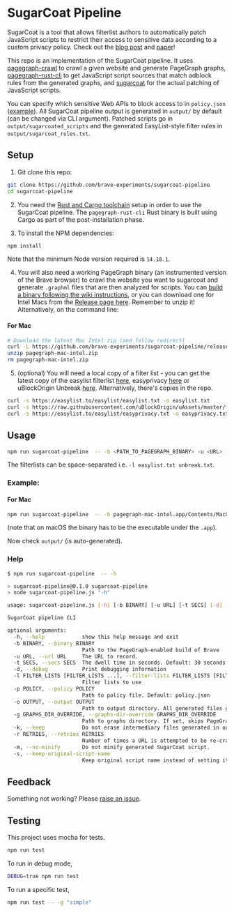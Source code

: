 # SugarCoat Pipeline

SugarCoat is a tool that allows filterlist authors to automatically patch JavaScript scripts to restrict their access to sensitive data according to a custom privacy policy. Check out the [blog post](https://brave.com/privacy-updates/12-sugarcoat/) and [paper](https://brave.com/wp-content/uploads/2021/06/sugarcoat-ccs-2021.pdf)!

This repo is an implementation of the SugarCoat pipeline. It uses [pagegraph-crawl](https://github.com/brave-experiments/pagegraph-crawl) to crawl a given website and generate PageGraph graphs, [pagegraph-rust-cli](https://github.com/brave-experiments/pagegraph-rust/tree/main/pagegraph-cli) to get JavaScript script sources that match adblock rules from the generated graphs, and [sugarcoat](https://github.com/brave-experiments/sugarcoat) for the actual patching of JavaScript scripts. 

You can specify which sensitive Web APIs to block access to in `policy.json` ([example](https://github.com/brave-experiments/sugarcoat-pipeline/blob/main/policy.json)). All SugarCoat pipeline output is generated in `output/` by default (can be changed via CLI argument). Patched scripts go in `output/sugarcoated_scripts` and the generated EasyList-style filter rules in `output/sugarcoat_rules.txt`.

## Setup

1. Git clone this repo:

```bash
git clone https://github.com/brave-experiments/sugarcoat-pipeline
cd sugarcoat-pipeline
```

2. You need the [Rust and Cargo toolchain](https://doc.rust-lang.org/cargo/getting-started/installation.html) setup in order to use the SugarCoat pipeline. The `pagegraph-rust-cli` Rust binary is built using Cargo as part of the post-installation phase. 

3. To install the NPM dependencies:

```bash
npm install
```

Note that the minimum Node version required is `14.18.1`.

4. You will also need a working PageGraph binary (an instrumented version of the Brave browser) to crawl the website you want to sugarcoat and generate `.graphml` files that are then analyzed for scripts. You can [build a binary following the wiki instructions](https://github.com/brave/brave-browser/wiki/PageGraph), or you can download one for Intel Macs from the [Release page here](https://github.com/brave-experiments/sugarcoat-pipeline/releases/latest). Remember to unzip it! Alternatively, on the command line:

#### For Mac
```bash
# Download the latest Mac Intel zip (and follow redirect)
curl -L https://github.com/brave-experiments/sugarcoat-pipeline/releases/latest/download/pagegraph-mac-intel.zip -o pagegraph-mac-intel.zip
unzip pagegraph-mac-intel.zip
rm pagegraph-mac-intel.zip
```

5. (optional) You will need a local copy of a filter list - you can get the latest copy of the easylist filterlist [here](https://easylist.to/easylist/easylist.txt), easyprivacy [here](https://easylist.to/easylist/easyprivacy.txt) or uBlockOrigin Unbreak [here](https://raw.githubusercontent.com/uBlockOrigin/uAssets/master/filters/unbreak.txt). Alternatively, there's copies in the repo. 

```bash
curl -s https://easylist.to/easylist/easylist.txt -o easylist.txt
curl -s https://raw.githubusercontent.com/uBlockOrigin/uAssets/master/filters/unbreak.txt -o unbreak.txt
curl -s https://easylist.to/easylist/easyprivacy.txt -o easyprivacy.txt
```

## Usage
```bash
npm run sugarcoat-pipeline  -- -b <PATH_TO_PAGEGRAPH_BINARY> -u <URL> -t <SECS_TO_RUN_PAGEGRAPH> -l <FILTERLISTS>
```
The filterlists can be space-separated i.e. `-l easylist.txt unbreak.txt`. 

### Example:

#### For Mac
```bash
npm run sugarcoat-pipeline  -- -b pagegraph-mac-intel.app/Contents/MacOS/Brave\ Browser\ Development   -t 10 -l easylist.txt unbreak.txt easyprivacy.txt -o output -u https://metacritic.com 
```
(note that on macOS the binary has to be the executable under the `.app`).

Now check `output/` (is auto-generated).

### Help
```bash
$ npm run sugarcoat-pipeline  -- -h

> sugarcoat-pipeline@0.1.0 sugarcoat-pipeline
> node sugarcoat-pipeline.js "-h"

usage: sugarcoat-pipeline.js [-h] [-b BINARY] [-u URL] [-t SECS] [-d] -l FILTER_LISTS [FILTER_LISTS ...] [-p POLICY] [-o OUTPUT] [-g GRAPHS_DIR_OVERRIDE] [-k] [-r RETRIES] [-m] [-s]

SugarCoat pipeline CLI

optional arguments:
  -h, --help            show this help message and exit
  -b BINARY, --binary BINARY
                        Path to the PageGraph-enabled build of Brave
  -u URL, --url URL     The URL to record.
  -t SECS, --secs SECS  The dwell time in seconds. Default: 30 seconds
  -d, --debug           Print debugging information
  -l FILTER_LISTS [FILTER_LISTS ...], --filter-lists FILTER_LISTS [FILTER_LISTS ...]
                        Filter lists to use
  -p POLICY, --policy POLICY
                        Path to policy file. Default: policy.json
  -o OUTPUT, --output OUTPUT
                        Path to output directory. All generated files go here. Default: output
  -g GRAPHS_DIR_OVERRIDE, --graphs-dir-override GRAPHS_DIR_OVERRIDE
                        Path to graphs directory. If set, skips PageGraph generation
  -k, --keep            Do not erase intermediary files generated in output for sugarcoat
  -r RETRIES, --retries RETRIES
                        Number of times a URL is attempted to be re-crawled on failure. Default: 5
  -m, --no-minify       Do not minify generated SugarCoat script.
  -s, --keep-original-script-name
                        Keep original script name instead of setting it to be hash of contents.
```

## Feedback

Something not working? Please [raise an issue](https://github.com/brave-experiments/sugarcoat-pipeline/issues).

## Testing

This project uses mocha for tests.
```bash
npm run test
```

To run in debug mode,
```bash
DEBUG=true npm run test
```

To run a specific test,
```bash
npm run test -- -g "simple"
```

